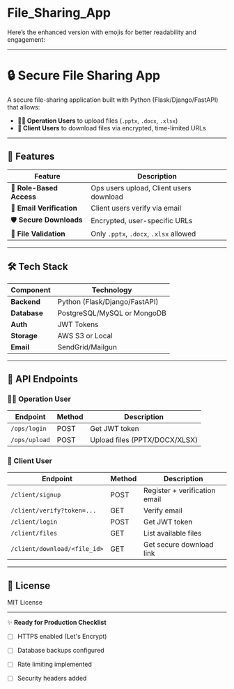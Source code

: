 # File_Sharing_App
Here’s the enhanced version with emojis for better readability and engagement:

---

# 🔒 Secure File Sharing App  

A secure file-sharing application built with Python (Flask/Django/FastAPI) that allows:  
- **👨‍💼 Operation Users** to upload files (`.pptx`, `.docx`, `.xlsx`)  
- **👥 Client Users** to download files via encrypted, time-limited URLs  

---

## 🚀 Features  
| Feature                    | Description |
|------------------         |-------------|
| 🔐 **Role-Based Access** | Ops users upload, Client users download |
| 📧 **Email Verification** | Client users verify via email |
| 🛡️ **Secure Downloads** | Encrypted, user-specific URLs |
| 📂 **File Validation** | Only `.pptx`, `.docx`, `.xlsx` allowed |

---

## 🛠️ Tech Stack  
| Component       | Technology |
|----------------|------------|
| **Backend**    | Python (Flask/Django/FastAPI) |
| **Database**   | PostgreSQL/MySQL or MongoDB |
| **Auth**       | JWT Tokens |
| **Storage**    | AWS S3 or Local |
| **Email**      | SendGrid/Mailgun |

---

## 📡 API Endpoints  

### 👨‍💼 Operation User  
| Endpoint | Method | Description |
|----------|--------|-------------|
| `/ops/login` | POST | Get JWT token |
| `/ops/upload` | POST | Upload files (PPTX/DOCX/XLSX) |

### 👥 Client User  
| Endpoint | Method | Description |
|----------|--------|-------------|
| `/client/signup` | POST | Register + verification email |
| `/client/verify?token=...` | GET | Verify email |
| `/client/login` | POST | Get JWT token |
| `/client/files` | GET | List available files |
| `/client/download/<file_id>` | GET | Get secure download link |

---

## 📜 License  
MIT License  

---

✨ **Ready for Production Checklist**  
- [ ] HTTPS enabled (Let's Encrypt)  
- [ ] Database backups configured  
- [ ] Rate limiting implemented  
- [ ] Security headers added  

